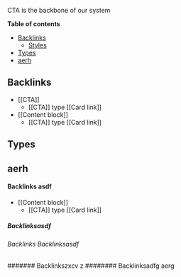 CTA is the backbone of our system

<!-- table-of-contents start -->
**Table of contents**
  - [Backlinks](#backlinks)
    - [Styles](#styles)
  - [Types](#types)
  - [aerh](#aerh)

<!-- table-of-contents end -->

## Backlinks
* [[CTA]]
	* [[CTA]] type [[Card link]]
* [[Content block]]
	* [[CTA]] type [[Card link]]
## Types

## aerh

#### Backlinks asdf
* [[Content block]]
	* [[CTA]] type [[Card link]]
	
	
##### Backlinksasdf 
###### Backlinks Backlinksasdf
####### Backlinkszxcv z
######## Backlinksadfg aerg
